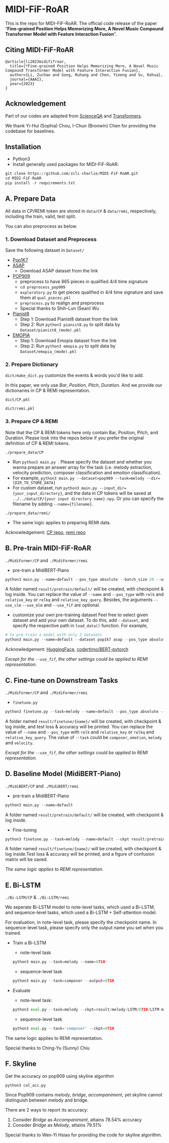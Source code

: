 # MIDI-FiF-RoAR
This is the repo for MIDI-FiF-RoAR. The official code release of the paper “**Fine-grained Position Helps Memorizing More, A Novel Music Compound Transformer Model with Feature Interaction Fusion**”.

## Citing MIDI-FiF-RoAR

```
@article{li2023midififroar,
  title={*Fine-grained Position Helps Memorizing More, A Novel Music Compound Transformer Model with Feature Interaction Fusion},
  author={Li, Zuchao and Gong, Ruhang and Chen, Yineng and Su, Kehua},
  journal={AAAI},
  year={2023}
}
```


## Acknowledgement

Part of our codes are adapted from [ScienceQA](https://github.com/wazenmai/MIDI-BERT) and [Transformers](https://github.com/huggingface/transformers).

We thank Yi-Hui (Sophia) Chou, I-Chun (Bronwin) Chen for providing the codebase for baselines.


## Installation
* Python3
* Install generally used packages for MIDI-FiF-RoAR:
```python
git clone https://github.com/zcli-charlie/MIDI-FiF-RoAR.git
cd MIDI-FiF-RoAR
pip install -r requirements.txt
```


## A. Prepare Data

All data in CP/REMI token are stored in ```data/CP``` & ```data/remi```, respectively, including the train, valid, test split.

You can also preprocess as below.

### 1. Download Dataset and Preprocess
Save the following dataset in `Dataset/`
* [Pop1K7](https://github.com/YatingMusic/compound-word-transformer)
* [ASAP](https://github.com/fosfrancesco/asap-dataset)
  * Download ASAP dataset from the link
* [POP909](https://github.com/music-x-lab/POP909-Dataset)
  * preprocess to have 865 pieces in qualified 4/4 time signature
  * ```cd preprocess_pop909```
  * ```exploratory.py``` to get pieces qualified in 4/4 time signature and save them at ```qual_pieces.pkl```
  * ```preprocess.py``` to realign and preprocess
  * Special thanks to Shih-Lun (Sean) Wu
* [Pianist8](https://zenodo.org/record/5089279)
  * Step 1: Download Pianist8 dataset from the link
  * Step 2: Run `python3 pianist8.py` to split data by `Dataset/pianist8_(mode).pkl`
* [EMOPIA](https://annahung31.github.io/EMOPIA/)
  * Step 1: Download Emopia dataset from the link
  * Step 2: Run `python3 emopia.py` to split data by `Dataset/emopia_(mode).pkl`

### 2. Prepare Dictionary

```dict/make_dict.py``` customize the events & words you'd like to add.

In this paper, we only use *Bar*, *Position*, *Pitch*, *Duration*.  And we provide our dictionaries in CP & REMI representation.

```dict/CP.pkl```

```dict/remi.pkl```

### 3. Prepare CP & REMI
Note that the CP & REMI tokens here only contain Bar, Position, Pitch, and Duration.
Please look into the repos below if you prefer the original definition of CP & REMI tokens.

```./prepare_data/CP```

* Run ```python3 main.py ```.  Please specify the dataset and whether you wanna prepare an answer array for the task (i.e. melody extraction, velocity prediction, composer classification and emotion classification).
* For example, ```python3 main.py --dataset=pop909 --task=melody --dir=[DIR_TO_STORE_DATA]```
* For custom dataset, run `python3 main.py --input_dir={your_input_directory}`, and the data in CP tokens will be saved at `../../data/CP/{your input directory name}.npy`.  Or you can specify the filename by adding `--name={filename}`.

```./prepare_data/remi/```

* The same logic applies to preparing REMI data. 

Acknowledgement: [CP repo](https://github.com/YatingMusic/compound-word-transformer), [remi repo](https://github.com/YatingMusic/remi/tree/6d407258fa5828600a5474354862353ef4e4e8ae)

## B. Pre-train MIDI-FiF-RoAR

```./MidiFormer/CP``` and ```./MidiFormer/remi```

* pre-train a MidiBERT-Piano
```python
python3 main.py --name=default --pos_type absolute --batch_size 20 --use_clm --use_mlm --use_fif --cuda_devices 0 1
```
A folder named ```result/pretrain/default/``` will be created, with checkpoint & log inside. You can replace the value of ```--name``` and ```--pos_type``` with ```relk```  and ```relative_key``` or ```relkq``` and ```relative_key_query```. Besides, the arguments ```--use_clm``` ```--use_mlm``` and ```--use_fif``` are optional.

* customize your own pre-training dataset
Feel free to select given dataset and add your own dataset.  To do this, add ```--dataset```, and specify the respective path in ```load_data()``` function.
For example,
```python
# to pre-train a model with only 2 datasets
python3 main.py --name=default --dataset pop1k7 asap --pos_type absolute --batch_size 20 --use_clm --use_mlm --use_fif --cuda_devices 0 1	
```

Acknowledgement: [HuggingFace](https://github.com/huggingface/transformers), [codertimo/BERT-pytorch](https://github.com/codertimo/BERT-pytorch)

*Except for the ```--use_fif```, the other settings could be applied to REMI representation.*

## C. Fine-tune on Downstream Tasks

```./MidiFormer/CP``` and ```./MidiFormer/remi```

* ```finetune.py```
```python
python3 finetune.py --task=melody --name=default --pos_type absolute --use_fif --ckpt result/pretrain/default/model_best.ckpt
```
A folder named ```result/finetune/{name}/``` will be created, with checkpoint & log inside, and test loss & accuracy will be printed. You can replace the value of ```--name``` and ```--pos_type``` with ```relk```  and ```relative_key``` or ```relkq``` and ```relative_key_query```. The value of ```--task``` could be ```composer```, ```emotion```, ```melody``` and ```velocity```.

*Except for the ```--use_fif```, the other settings could be applied to REMI representation.*

## D. Baseline Model (MidiBERT-Piano)

```./MidiBERT/CP``` and ```./MidiBERT/remi```

* pre-train a MidiBERT-Piano

```python
python3 main.py --name=default
```

A folder named ```result/pretrain/default/``` will be created, with checkpoint & log inside.

* Fine-tuning

```python
python3 finetune.py --task=melody --name=default --ckpt result/pretrain/default/model_best.ckpt
```

A folder named ```result/finetune/{name}/``` will be created, with checkpoint & log inside.Test loss & accuracy will be printed, and a figure of confusion matrix will be saved.

*The same logic applies to REMI representation.*

## E. Bi-LSTM

```./Bi-LSTM/CP``` & ```./Bi-LSTM/remi```

We seperate Bi-LSTM model to note-level tasks, which used a Bi-LSTM, and sequence-level tasks, which used a Bi-LSTM + Self-attention model.

For evaluation, in note-level task, please specify the checkpoint name.
In sequence-level task, please specify only the output name you set when you trained.

* Train a Bi-LSTM
	* note-level task
	```python
	python3 main.py --task=melody --name=0710
	```
	* sequence-level task
	```python
	python3 main.py --task=composer --output=0710
	```

* Evaluate
	* note-level task:
	```python
	python3 eval.py --task=melody --ckpt=result/melody-LSTM/0710/LSTM-melody-classification.pth
	```
	* sequence-level task
	```python
	python3 eval.py --task='composer' --ckpt=0710
	```

The same logic applies to REMI representation. 

Special thanks to Ching-Yu (Sunny) Chiu

## F. Skyline

Get the accuracy on pop909 using skyline algorithm
```python
python3 cal_acc.py
```

Since Pop909 contains *melody*, *bridge*, *accompaniment*, yet skyline cannot distinguish  between melody and bridge.

There are 2 ways to report its accuracy:

1. Consider *Bridge* as *Accompaniment*, attains 78.54% accuracy
2. Consider *Bridge* as *Melody*, attains 79.51%

Special thanks to Wen-Yi Hsiao for providing the code for skyline algorithm.
